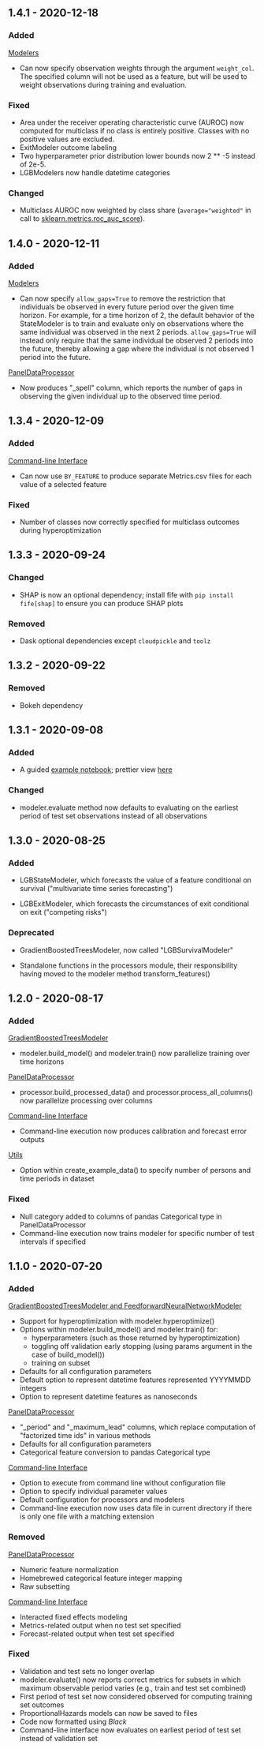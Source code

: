 ## 1.4.1 - 2020-12-18

### Added

<u>Modelers</u>

- Can now specify observation weights through the argument `weight_col`. The specified column will not be used as a feature, but will be used to weight observations during training and evaluation.

### Fixed

- Area under the receiver operating characteristic curve (AUROC) now computed for multiclass if no class is entirely positive. Classes with no positive values are excluded.
- ExitModeler outcome labeling
- Two hyperparameter prior distribution lower bounds now 2 ** -5 instead of 2e-5.
- LGBModelers now handle datetime categories

### Changed

- Multiclass AUROC now weighted by class share (`average="weighted"` in call to [sklearn.metrics.roc_auc_score](https://scikit-learn.org/stable/modules/generated/sklearn.metrics.roc_auc_score.html)).

## 1.4.0 - 2020-12-11

### Added

<u>Modelers</u>

- Can now specify `allow_gaps=True` to remove the restriction that individuals be observed in every future period over the given time horizon. For example, for a time horizon of 2, the default behavior of the StateModeler is to train and evaluate only on observations where the same individual was observed in the next 2 periods. `allow_gaps=True` will instead only require that the same individual be observed 2 periods into the future, thereby allowing a gap where the individual is not observed 1 period into the future.

<u>PanelDataProcessor</u>

- Now produces "_spell" column, which reports the number of gaps in observing the given individual up to the observed time period.

## 1.3.4 - 2020-12-09

### Added

<u>Command-line Interface</u>

- Can now use `BY_FEATURE` to produce separate Metrics.csv files for each value of a selected feature

### Fixed

- Number of classes now correctly specified for multiclass outcomes during hyperoptimization

## 1.3.3 - 2020-09-24

### Changed

- SHAP is now an optional dependency; install fife with `pip install fife[shap]` to ensure you can produce SHAP plots

### Removed

- Dask optional dependencies except `cloudpickle` and `toolz`

## 1.3.2 - 2020-09-22

### Removed

- Bokeh dependency

## 1.3.1 - 2020-09-08

### Added

- A guided [example notebook](https://github.com/IDA-HumanCapital/fife/blob/master/examples/country_leadership.ipynb); prettier view [here](https://nbviewer.jupyter.org/github/IDA-HumanCapital/fife/blob/master/examples/country_leadership.ipynb)

### Changed

- modeler.evaluate method now defaults to evaluating on the earliest period of test set observations instead of all observations

## 1.3.0 - 2020-08-25

### Added

- LGBStateModeler, which forecasts the value of a feature conditional on survival ("multivariate time series forecasting")

- LGBExitModeler, which forecasts the circumstances of exit conditional on exit ("competing risks")

### Deprecated

- GradientBoostedTreesModeler, now called "LGBSurvivalModeler"

- Standalone functions in the processors module, their responsibility having moved to the modeler method transform_features()

## 1.2.0 - 2020-08-17

### Added

<u>GradientBoostedTreesModeler</u>

- modeler.build_model() and modeler.train() now parallelize training over time horizons

<u>PanelDataProcessor</u>

- processor.build_processed_data() and processor.process_all_columns() now parallelize processing over columns

<u>Command-line Interface</u>

- Command-line execution now produces calibration and forecast error outputs

<u>Utils</u>

- Option within create_example_data() to specify number of persons and time periods in dataset

### Fixed

- Null category added to columns of pandas Categorical type in PanelDataProcessor
- Command-line execution now trains modeler for specific number of test intervals if specified

## 1.1.0 - 2020-07-20

### Added

<u>GradientBoostedTreesModeler and FeedforwardNeuralNetworkModeler</u>

- Support for hyperoptimization with modeler.hyperoptimize()
- Options within modeler.build_model() and modeler.train() for:
  - hyperparameters (such as those returned by hyperoptimization)
  - toggling off validation early stopping (using params argument in the case of build_model())
  - training on subset
- Defaults for all configuration parameters
- Default option to represent datetime features represented YYYYMMDD integers
- Option to represent datetime features as nanoseconds

<u>PanelDataProcessor</u>

- "\_period" and "\_maximum_lead" columns, which replace computation of "factorized time ids" in various methods
- Defaults for all configuration parameters
- Categorical feature conversion to pandas Categorical type

<u>Command-line Interface</u>

- Option to execute from command line without configuration file
- Option to specify individual parameter values
- Default configuration for processors and modelers
- Command-line execution now uses data file in current directory if there is only one file with a matching extension

### Removed

<u>PanelDataProcessor</u>

- Numeric feature normalization
- Homebrewed categorical feature integer mapping
- Raw subsetting

<u>Command-line Interface</u>

- Interacted fixed effects modeling
- Metrics-related output when no test set specified
- Forecast-related output when test set specified

### Fixed

- Validation and test sets no longer overlap
- modeler.evaluate() now reports correct metrics for subsets in which maximum observable period varies (e.g., train and test set combined)
- First period of test set now considered observed for computing training set outcomes
- ProportionalHazards models can now be saved to files
- Code now formatted using _Black_
- Command-line interface now evaluates on earliest period of test set instead of validation set

